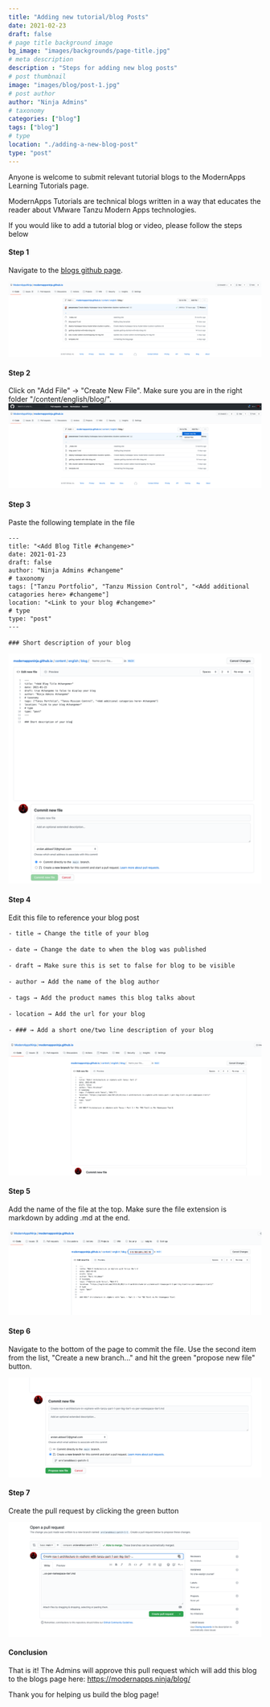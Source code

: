 ```yaml
---
title: "Adding new tutorial/blog Posts"
date: 2021-02-23
draft: false
# page title background image
bg_image: "images/backgrounds/page-title.jpg"
# meta description
description : "Steps for adding new blog posts"
# post thumbnail
image: "images/blog/post-1.jpg"
# post author
author: "Ninja Admins"
# taxonomy
categories: ["blog"]
tags: ["blog"]
# type
location: "./adding-a-new-blog-post"
type: "post"
---
```

Anyone is welcome to submit relevant tutorial blogs to the ModernApps Learning Tutorials page.

ModernApps Tutorials are technical blogs written in a way that educates the reader about VMware Tanzu Modern Apps technologies. 

If you would like to add a tutorial blog or video, please follow the steps below

#### Step 1
Navigate to the [blogs github page](https://github.com/ModernAppsNinja/modernappsninja.github.io/tree/main/content/english/blog).

![](/images/blog/adding-a-new-blogpost/1.png)


#### Step 2 
Click on "Add File" → "Create New File". Make sure you are in the right folder "/content/english/blog/".
![](/images/blog/adding-a-new-blogpost/2.png)
#### Step 3 
Paste the following template in the file

    ---
    title: "<Add Blog Title #changeme>"
    date: 2021-01-23
    draft: false
    author: "Ninja Admins #changeme"
    # taxonomy
    tags: ["Tanzu Portfolio", "Tanzu Mission Control", "<Add additional catagories here> #changeme"]
    location: "<Link to your blog #changeme>"
    # type
    type: "post"
    ---
    
    ### Short description of your blog

![](/images/blog/adding-a-new-blogpost/3.png)

#### Step 4
Edit this file to reference your blog post

    - title → Change the title of your blog

    - date → Change the date to when the blog was published

    - draft → Make sure this is set to false for blog to be visible

    - author → Add the name of the blog author

    - tags → Add the product names this blog talks about

    - location → Add the url for your blog

    - ### → Add a short one/two line description of your blog


![](/images/blog/adding-a-new-blogpost/4.png)

#### Step 5
Add the name of the file at the top. Make sure the file extension is markdown by adding .md at the end.

![](/images/blog/adding-a-new-blogpost/5.png)

#### Step 6
Navigate to the bottom of the page to commit the file. Use the second item from the list, "Create a new branch..." and hit the green "propose new file" button.

![](/images/blog/adding-a-new-blogpost/6.png)

#### Step 7
Create the pull request by clicking the green button

![](/images/blog/adding-a-new-blogpost/7.png)

#### Conclusion
That is it! The Admins will approve this pull request which will add this blog to the blogs page here: https://modernapps.ninja/blog/

Thank you for helping us build the blog page!
